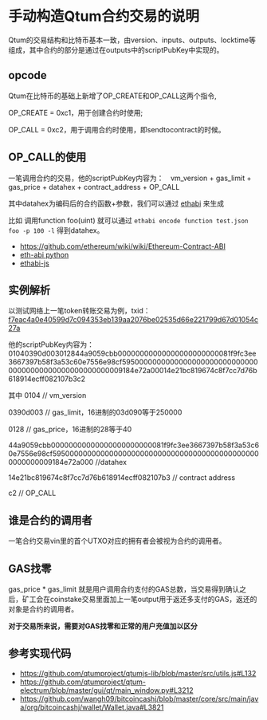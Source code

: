 # 手动构造Qtum合约交易的说明

Qtum的交易结构和比特币基本一致，由version、inputs、outputs、locktime等组成，其中合约的部分是通过在outputs中的scriptPubKey中实现的。

## opcode
Qtum在比特币的基础上新增了OP_CREATE和OP_CALL这两个指令,  

OP_CREATE = 0xc1，用于创建合约时使用;  

OP_CALL = 0xc2，用于调用合约时使用，即sendtocontract的时候。

## OP_CALL的使用
一笔调用合约的交易，他的scriptPubKey内容为：　vm_version + gas_limit + gas_price + datahex + contract_address + OP_CALL
    
其中datahex为编码后的合约函数+参数，我们可以通过 [ethabi](https://github.com/paritytech/ethabi) 来生成
  
比如 调用function foo(uint) 就可以通过 `ethabi encode function test.json foo -p 100 -l` 得到datahex。

* https://github.com/ethereum/wiki/wiki/Ethereum-Contract-ABI
* [eth-abi python](https://github.com/ethereum/eth-abi)
* [ethabi-js](https://github.com/jacogr/ethabi-js)

## 实例解析
以测试网络上一笔token转账交易为例，txid：[f7eac4a0e40599d7c094353eb139aa2076be02535d66e221799d67d01054c27a](https://testnet.qtum.org/tx/f7eac4a0e40599d7c094353eb139aa2076be02535d66e221799d67d01054c27a)  

他的scriptPubKey内容为：01040390d003012844a9059cbb00000000000000000000000081f9fc3ee3667397b58f3a53c60e7556e98cf595000000000000000000000000000000000000000000000000000009184e72a00014e21bc819674c8f7cc7d76b618914ecff082107b3c2
  
其中
0104 // vm_version 

0390d003 // gas_limit，16进制的03d090等于250000 

0128 // gas_price，16进制的28等于40 

44a9059cbb00000000000000000000000081f9fc3ee3667397b58f3a53c60e7556e98cf595000000000000000000000000000000000000000000000000000009184e72a000 //datahex  

14e21bc819674c8f7cc7d76b618914ecff082107b3 // contract address 

c2 // OP_CALL


## 谁是合约的调用者
一笔合约交易vin里的首个UTXO对应的拥有者会被视为合约的调用者。

## GAS找零
gas_price * gas_limit 就是用户调用合约支付的GAS总数，当交易得到确认之后，矿工会在coinstake交易里面加上一笔output用于返还多支付的GAS，返还的对象是合约的调用者。

**对于交易所来说，需要对GAS找零和正常的用户充值加以区分**

## 参考实现代码
* https://github.com/qtumproject/qtumjs-lib/blob/master/src/utils.js#L132
* https://github.com/qtumproject/qtum-electrum/blob/master/gui/qt/main_window.py#L3212
* https://github.com/wangh09/bitcoincashj/blob/master/core/src/main/java/org/bitcoincashj/wallet/Wallet.java#L3821



